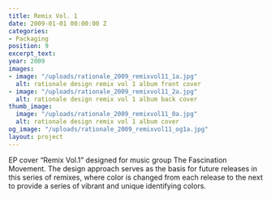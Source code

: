 ```yaml
---
title: Remix Vol. 1
date: 2009-01-01 00:00:00 Z
categories:
- Packaging
position: 9
excerpt_text: 
year: 2009
images:
- image: "/uploads/rationale_2009_remixvol11_1a.jpg"
  alt: rationale design remix vol 1 album front cover
- image: "/uploads/rationale_2009_remixvol11_2a.jpg"
  alt: rationale design remix vol 1 album back cover
thumb_image:
  image: "/uploads/rationale_2009_remixvol11_0a.jpg"
  alt: rationale design remix vol 1 album cover
og_image: "/uploads/rationale_2009_remixvol11_og1a.jpg"
layout: project
---
```


EP cover “Remix Vol.1” designed for music group The Fascination Movement. The design approach serves as the basis for future releases in this series of remixes, where color is changed from each release to the next to provide a series of vibrant and unique identifying colors.
